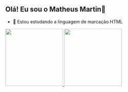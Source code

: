 ## Olá! Eu sou o Matheus Martin👋

- 🔭 Estou estudando a linguagem de marcação HTML

 <div>
  <a href="https://beacons.ai/MathMartiin">
  <img height="180em" src="https://github-readme-stats.vercel.app/api?username=MathMartiin&show_icons=true&theme=dracula&include_all_commits=true&count_private=true"/>
  <img height="180em" src="https://github-readme-stats.vercel.app/api/top-langs/?username=MathMartiin&layout=compact&langs_count=16&theme=dracula"/>
</div>

